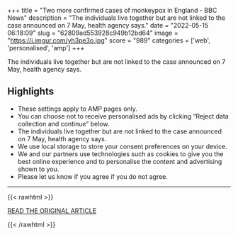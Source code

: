 +++
title = "Two more confirmed cases of monkeypox in England - BBC News"
description = "The individuals live together but are not linked to the case announced on 7 May, health agency says."
date = "2022-05-15 06:18:09"
slug = "62809ad553928c949b12bd64"
image = "https://i.imgur.com/yh3pe3o.jpg"
score = "989"
categories = ['web', 'personalised', 'amp']
+++

The individuals live together but are not linked to the case announced on 7 May, health agency says.

## Highlights

- These settings apply to AMP pages only.
- You can choose not to receive personalised ads by clicking “Reject data collection and continue” below.
- The individuals live together but are not linked to the case announced on 7 May, health agency says.
- We use local storage to store your consent preferences on your device.
- We and our partners use technologies such as cookies to give you the best online experience and to personalise the content and advertising shown to you.
- Please let us know if you agree if you do not agree.

---

{{< rawhtml >}}
  <p class="article-category">
    <a target="_blank" href="https://www.bbc.com/news/uk-england-london-61449214.amp">READ THE ORIGINAL ARTICLE</a>
  </p>
{{< /rawhtml >}}
